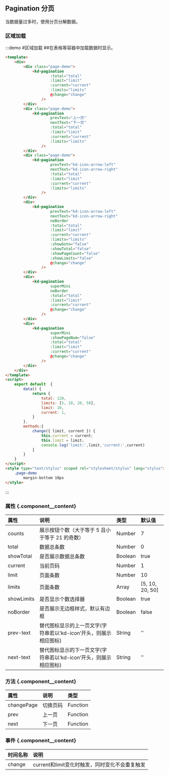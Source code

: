 ## Pagination 分页

当数据量过多时，使用分页分解数据。

### 区域加载

:::demo #区域加载 ##在表格等容器中加载数据时显示。

```html
<template>
    <div>
        <div class="page-demo">
            <kd-pagination
                    :total="total"
                    :limit="limit"
                    :current="current"
                    :limits="limits"
                    @change="change"
                />
        </div>
        <div class="page-demo">
            <kd-pagination
                    prevText="上一页"
                    nextText="下一页"
                    :total="total"
                    :limit="limit"
                    :current="current"
                    :limits="limits"
                />
        </div>
        <div class="page-demo">
            <kd-pagination
                    prevText="kd-icon-arrow-left"
                    nextText="kd-icon-arrow-right"
                    :total="total"
                    :limit="limit"
                    :current="current"
                    :limits="limits"
                />
        </div>
        <div>
            <kd-pagination
                    prevText="kd-icon-arrow-left"
                    nextText="kd-icon-arrow-right"
                    noBorder
                    :total="total"
                    :limit="limit"
                    :current="current"
                    :limits="limits"
                    :showGoto="false"
                    :showTotal="false"
                    :showPageCount="false"
                    :showLimits="false"
                    @change="change"
                />
        </div>
        <div>
            <kd-pagination
                    superMini
                    noBorder
                    :total="total"
                    :limit="limit"
                    :current="current"
                    @change="change"
                />
        </div>
        <div>
            <kd-pagination
                    superMini
                    :showPageNum="false"
                    :total="total"
                    :limit="limit"
                    :current="current"
                    @change="change"
                />
        </div>
    </div>
</template>
<script>
    export default  {
        data() {
            return {
                total: 120,
                limits: [5, 10, 20, 50],
                limit: 10,
                current: 1,
            }
        },
        methods:{
            change({ limit, current }) {
                this.current = current;
                this.limit = limit;
                console.log('limit:',limit,'current:',current)
            }
        }
    }
</script>
<style type="text/stylus" scoped rel="stylesheet/stylus" lang="stylus">
    .page-demo
        margin-bottom 10px
</style>
```

:::

### 属性 {.component__content}

| 属性      | 说明    | 类型     | 默认值   |
|:---------- |:-------- |:---------- |:-------- |
| counts     | 展示按钮个数（大于等于 5 且小于等于 21 的奇数）   | Number   |    7    |
| total     | 数据总条数   | Number   |    0    |
| showTotal     | 是否展示数据总条数   | Boolean   |    true    |
| current     | 当前页码   | Number   |    1    |
| limit     | 页面条数   | Number   |    10    |
| limits     | 页面条数   | Array<Number>   |    [5, 10, 20, 50]    |
| showLimits     | 是否显示个数选择器   | Boolean  |    true    |
| noBorder     | 是否展示无边框样式，默认有边框   | Boolean   |    false    |
| prev-text     | 替代图标显示的上一页文字(字符串若以‘kd-icon’开头，则展示相应图标)   | String   |    ''    |
| next-text     | 替代图标显示的下一页文字(字符串若以‘kd-icon’开头，则展示相应图标)   | String   |    ''    |

### 方法 {.component__content}

| 属性      | 说明    | 类型      |
|:---------- |:-------- |:---------- |
| changePage     | 切换页码   |  Function  |
| prev     | 上一页   |  Function  |
| next     | 下一页   |  Function  |

### 事件 {.component__content}

| 时间名称      | 说明    |
|:---------- |:-------- |
| change     | current和limit变化时触发，同时变化不会重复触发   |
